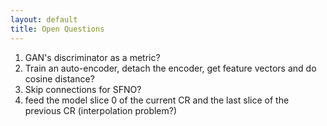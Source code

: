 ```yaml
---
layout: default
title: Open Questions
---
```


1. GAN's discriminator as a metric?
2. Train an auto-encoder, detach the encoder, get feature vectors and do cosine distance?
3. Skip connections for SFNO?
4. feed the model slice 0 of the current CR and the last slice of the previous CR (interpolation problem?)